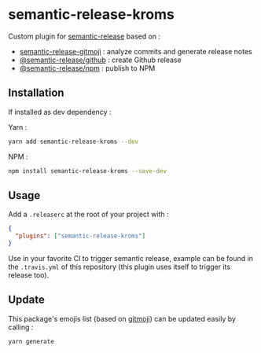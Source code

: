 # semantic-release-kroms

Custom plugin for [semantic-release](https://github.com/semantic-release/semantic-release) based on :
* [semantic-release-gitmoji](https://github.com/momocow/semantic-release-gitmoji) : analyze commits and generate release notes
* [@semantic-release/github](https://github.com/semantic-release/github) : create Github release
* [@semantic-release/npm](https://github.com/semantic-release/npm) : publish to NPM

## Installation

If installed as dev dependency :

Yarn :
```sh
yarn add semantic-release-kroms --dev
```

NPM :
```sh
npm install semantic-release-kroms --save-dev
```

## Usage

Add a `.releaserc` at the root of your project with :
```json
{
  "plugins": ["semantic-release-kroms"]
}
```

Use in your favorite CI to trigger semantic release, example can be found in the `.travis.yml` of this repository (this plugin uses itself to trigger its release too).

## Update

This package's emojis list (based on [gitmoji](https://gitmoji.carloscuesta.me)) can be updated easily by calling :
```sh
yarn generate
```
